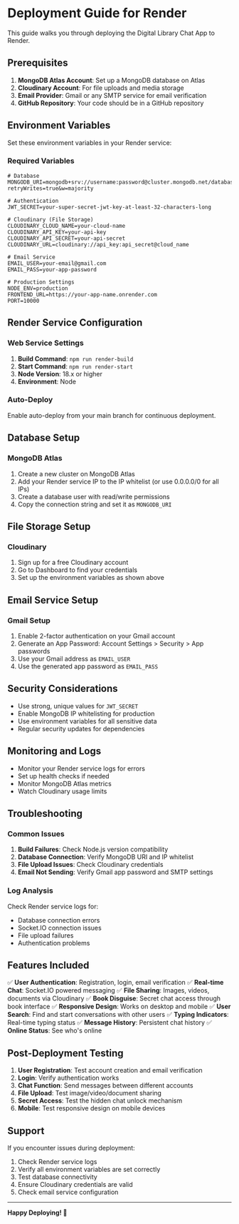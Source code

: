 # Deployment Guide for Render

This guide walks you through deploying the Digital Library Chat App to Render.

## Prerequisites

1. **MongoDB Atlas Account**: Set up a MongoDB database on Atlas
2. **Cloudinary Account**: For file uploads and media storage
3. **Email Provider**: Gmail or any SMTP service for email verification
4. **GitHub Repository**: Your code should be in a GitHub repository

## Environment Variables

Set these environment variables in your Render service:

### Required Variables

```env
# Database
MONGODB_URI=mongodb+srv://username:password@cluster.mongodb.net/database?retryWrites=true&w=majority

# Authentication
JWT_SECRET=your-super-secret-jwt-key-at-least-32-characters-long

# Cloudinary (File Storage)
CLOUDINARY_CLOUD_NAME=your-cloud-name
CLOUDINARY_API_KEY=your-api-key
CLOUDINARY_API_SECRET=your-api-secret
CLOUDINARY_URL=cloudinary://api_key:api_secret@cloud_name

# Email Service
EMAIL_USER=your-email@gmail.com
EMAIL_PASS=your-app-password

# Production Settings
NODE_ENV=production
FRONTEND_URL=https://your-app-name.onrender.com
PORT=10000
```

## Render Service Configuration

### Web Service Settings

1. **Build Command**: `npm run render-build`
2. **Start Command**: `npm run render-start`
3. **Node Version**: 18.x or higher
4. **Environment**: Node

### Auto-Deploy

Enable auto-deploy from your main branch for continuous deployment.

## Database Setup

### MongoDB Atlas

1. Create a new cluster on MongoDB Atlas
2. Add your Render service IP to the IP whitelist (or use 0.0.0.0/0 for all IPs)
3. Create a database user with read/write permissions
4. Copy the connection string and set it as `MONGODB_URI`

## File Storage Setup

### Cloudinary

1. Sign up for a free Cloudinary account
2. Go to Dashboard to find your credentials
3. Set up the environment variables as shown above

## Email Service Setup

### Gmail Setup

1. Enable 2-factor authentication on your Gmail account
2. Generate an App Password: Account Settings > Security > App passwords
3. Use your Gmail address as `EMAIL_USER`
4. Use the generated app password as `EMAIL_PASS`

## Security Considerations

- Use strong, unique values for `JWT_SECRET`
- Enable MongoDB IP whitelisting for production
- Use environment variables for all sensitive data
- Regular security updates for dependencies

## Monitoring and Logs

- Monitor your Render service logs for errors
- Set up health checks if needed
- Monitor MongoDB Atlas metrics
- Watch Cloudinary usage limits

## Troubleshooting

### Common Issues

1. **Build Failures**: Check Node.js version compatibility
2. **Database Connection**: Verify MongoDB URI and IP whitelist
3. **File Upload Issues**: Check Cloudinary credentials
4. **Email Not Sending**: Verify Gmail app password and SMTP settings

### Log Analysis

Check Render service logs for:
- Database connection errors
- Socket.IO connection issues
- File upload failures
- Authentication problems

## Features Included

✅ **User Authentication**: Registration, login, email verification
✅ **Real-time Chat**: Socket.IO powered messaging
✅ **File Sharing**: Images, videos, documents via Cloudinary
✅ **Book Disguise**: Secret chat access through book interface
✅ **Responsive Design**: Works on desktop and mobile
✅ **User Search**: Find and start conversations with other users
✅ **Typing Indicators**: Real-time typing status
✅ **Message History**: Persistent chat history
✅ **Online Status**: See who's online

## Post-Deployment Testing

1. **User Registration**: Test account creation and email verification
2. **Login**: Verify authentication works
3. **Chat Function**: Send messages between different accounts
4. **File Upload**: Test image/video/document sharing
5. **Secret Access**: Test the hidden chat unlock mechanism
6. **Mobile**: Test responsive design on mobile devices

## Support

If you encounter issues during deployment:

1. Check Render service logs
2. Verify all environment variables are set correctly
3. Test database connectivity
4. Ensure Cloudinary credentials are valid
5. Check email service configuration

---

**Happy Deploying! 🚀**
